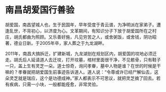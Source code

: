 # 南昌胡爱国行善验

胡爱国，南昌望城人也，生于民国年，早年受度于青云谱，为净明派在家弟子。遭逢乱世，不背初心，以济度为心。文革期间，有知识分子下放于胡爱国所在之村庄，胡氏都曲为照顾。又乐善好施，凡见穷苦之人，或舍粥饭，或舍钱，阴功昭著，德业日新。于2005年卒，家人葬之于九龙湖畔。

2011年，南昌大搞拆迁，扩建新城，九龙湖划在规划区内，胡爱国的坟地必须迁走。胡氏后人延请道人去迁坟，打开坟墓，棺材里面很干净，不见骸骨，只有鞋子一只，盖上生有灵芝一朵。道士惊奇，询问孝眷，墓中人物是谁？在世的时候是干嘛的？孝眷就把胡爱国生前事迹告诉道人。道人说：“令尊或许已经尸解仙去，这朵灵芝就是瑞应，这个是功德成神。”家人都表示不可思议，就把灵芝摘了回去。若有疾病，只需一小块，一般都能痊愈，非常灵验。
